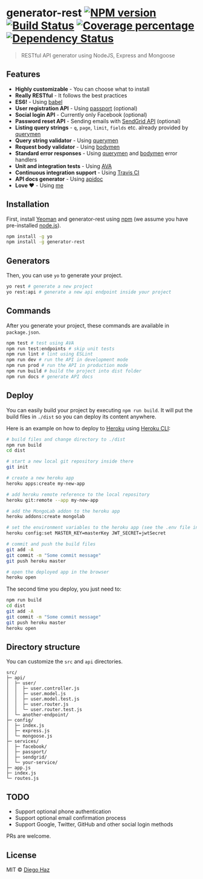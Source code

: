 # generator-rest [![NPM version][npm-image]][npm-url] [![Build Status][travis-image]][travis-url] [![Coverage percentage][coveralls-image]][coveralls-url] [![Dependency Status][daviddm-image]][daviddm-url]
> RESTful API generator using NodeJS, Express and Mongoose

## Features

 - **Highly customizable** - You can choose what to install
 - **Really RESTful** - It follows the best practices
 - **ES6!** - Using [babel](https://babeljs.io/)
 - **User registration API** - Using [passport](http://passportjs.org/) (optional)
 - **Social login API** - Currently only Facebook (optional)
 - **Password reset API** - Sending emails with [SendGrid API](https://sendgrid.com/docs/API_Reference/index.html) (optional)
 - **Listing query strings** - `q`, `page`, `limit`, `fields` etc. already provided by [querymen](https://github.com/diegohaz/querymen)
 - **Query string validator** - Using [querymen](https://github.com/diegohaz/querymen)
 - **Request body validator** - Using [bodymen](https://github.com/diegohaz/bodymen)
 - **Standard error responses** - Using [querymen](https://github.com/diegohaz/querymen) and [bodymen](https://github.com/diegohaz/bodymen) error handlers
 - **Unit and integration tests** - Using [AVA](https://github.com/avajs/ava)
 - **Continuous integration support** - Using [Travis CI](https://travis-ci.org/)
 - **API docs generator** - Using [apidoc](http://apidocjs.com/)
 - **Love ♥** - Using [me](https://github.com/diegohaz)

## Installation

First, install [Yeoman](http://yeoman.io) and generator-rest using [npm](https://www.npmjs.com/) (we assume you have pre-installed [node.js](https://nodejs.org/)).

```bash
npm install -g yo
npm install -g generator-rest
```

## Generators

Then, you can use `yo` to generate your project.

```bash
yo rest # generate a new project
yo rest:api # generate a new api endpoint inside your project
```

## Commands

After you generate your project, these commands are available in `package.json`.

```bash
npm test # test using AVA
npm run test:endpoints # skip unit tests
npm run lint # lint using ESLint
npm run dev # run the API in development mode
npm run prod # run the API in production mode
npm run build # build the project into dist folder
npm run docs # generate API docs
```

## Deploy

You can easily build your project by executing `npm run build`. It will put the build files in `./dist` so you can deploy its content anywhere.

Here is an example on how to deploy to [Heroku](https://heroku.com) using [Heroku CLI](https://devcenter.heroku.com/articles/heroku-command-line):
```bash
# build files and change directory to ./dist
npm run build
cd dist

# start a new local git repository inside there
git init

# create a new heroku app
heroku apps:create my-new-app

# add heroku remote reference to the local repository
heroku git:remote --app my-new-app

# add the MongoLab addon to the heroku app
heroku addons:create mongolab

# set the environment variables to the heroku app (see the .env file in root directory)
heroku config:set MASTER_KEY=masterKey JWT_SECRET=jwtSecret

# commit and push the build files
git add -A
git commit -m "Some commit message"
git push heroku master

# open the deployed app in the browser
heroku open
```

The second time you deploy, you just need to:

```bash
npm run build
cd dist
git add -A
git commit -m "Some commit message"
git push heroku master
heroku open
```

## Directory structure

You can customize the `src` and `api` directories.

```
src/
├─ api/
│  ├─ user/
│  │  ├─ user.controller.js
│  │  ├─ user.model.js
│  │  ├─ user.model.test.js
│  │  ├─ user.router.js
│  │  └─ user.router.test.js
│  └─ another-endpoint/
├─ config/
│  ├─ index.js
│  ├─ express.js
│  └─ mongoose.js
├─ services/
│  ├─ facebook/
│  ├─ passport/
│  ├─ sendgrid/
│  └─ your-service/
├─ app.js
├─ index.js
└─ routes.js
```

## TODO

- Support optional phone authentication
- Support optional email confirmation process
- Support Google, Twitter, GitHub and other social login methods

PRs are welcome.

## License

MIT © [Diego Haz](https://github.com/diegohaz)


[npm-image]: https://badge.fury.io/js/generator-rest.svg
[npm-url]: https://npmjs.org/package/generator-rest
[travis-image]: https://travis-ci.org/diegohaz/generator-rest.svg?branch=master
[travis-url]: https://travis-ci.org/diegohaz/generator-rest
[daviddm-image]: https://david-dm.org/diegohaz/generator-rest.svg?theme=shields.io
[daviddm-url]: https://david-dm.org/diegohaz/generator-rest
[coveralls-image]: https://coveralls.io/repos/diegohaz/generator-rest/badge.svg
[coveralls-url]: https://coveralls.io/r/diegohaz/generator-rest
